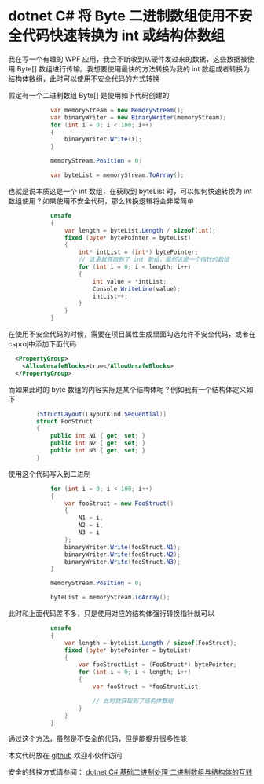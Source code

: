 # dotnet C# 将 Byte 二进制数组使用不安全代码快速转换为 int 或结构体数组

我在写一个有趣的 WPF 应用，我会不断收到从硬件发过来的数据，这些数据被使用 Byte[] 数组进行传输。我想要使用最快的方法转换为我的 int 数组或者转换为结构体数组，此时可以使用不安全代码的方式转换

<!--more-->
<!-- CreateTime:2021/1/26 19:52:43 -->

<!-- 发布 -->

假定有一个二进制数组 Byte[] 是使用如下代码创建的

```csharp
            var memoryStream = new MemoryStream();
            var binaryWriter = new BinaryWriter(memoryStream);
            for (int i = 0; i < 100; i++)
            {
                binaryWriter.Write(i);
            }

            memoryStream.Position = 0;

            var byteList = memoryStream.ToArray();
```

也就是说本质这是一个 int 数组，在获取到 byteList 时，可以如何快速转换为 int 数组使用？如果使用不安全代码，那么转换逻辑将会非常简单

```csharp
            unsafe
            {
                var length = byteList.Length / sizeof(int);
                fixed (byte* bytePointer = byteList)
                {
                    int* intList = (int*) bytePointer;
                    // 这里就获取到了 int 数组，虽然这是一个指针的数组
                    for (int i = 0; i < length; i++)
                    {
                        int value = *intList;
                        Console.WriteLine(value);
                        intList++;
                    }
                }
            }
```

在使用不安全代码的时候，需要在项目属性生成里面勾选允许不安全代码，或者在csproj中添加下面代码

```xml
  <PropertyGroup>
    <AllowUnsafeBlocks>true</AllowUnsafeBlocks>
  </PropertyGroup>
```

而如果此时的 byte 数组的内容实际是某个结构体呢？例如我有一个结构体定义如下

```csharp
        [StructLayout(LayoutKind.Sequential)]
        struct FooStruct
        {
            public int N1 { get; set; }
            public int N2 { get; set; }
            public int N3 { get; set; }
        }
```

使用这个代码写入到二进制

```csharp
            for (int i = 0; i < 100; i++)
            {
                var fooStruct = new FooStruct()
                {
                    N1 = i,
                    N2 = i,
                    N3 = i
                };
                binaryWriter.Write(fooStruct.N1);
                binaryWriter.Write(fooStruct.N2);
                binaryWriter.Write(fooStruct.N3);
            }

            memoryStream.Position = 0;

            byteList = memoryStream.ToArray();
```

此时和上面代码差不多，只是使用对应的结构体强行转换指针就可以

```csharp
            unsafe
            {
                var length = byteList.Length / sizeof(FooStruct);
                fixed (byte* bytePointer = byteList)
                {
                    var fooStructList = (FooStruct*) bytePointer;
                    for (int i = 0; i < length; i++)
                    {
                        var fooStruct = *fooStructList;

                        // 此时就获取到了结构体数组
                    }
                }
            }
```

通过这个方法，虽然是不安全的代码，但是能提升很多性能

本文代码放在 [github](https://github.com/lindexi/lindexi_gd/tree/f897f444/LawdalenaLifearjanugear ) 欢迎小伙伴访问

安全的转换方式请参阅： [dotnet C# 基础二进制处理 二进制数组与结构体的互转](https://blog.lindexi.com/post/dotnet-C-%E5%9F%BA%E7%A1%80%E4%BA%8C%E8%BF%9B%E5%88%B6%E5%A4%84%E7%90%86-%E4%BA%8C%E8%BF%9B%E5%88%B6%E6%95%B0%E7%BB%84%E4%B8%8E%E7%BB%93%E6%9E%84%E4%BD%93%E7%9A%84%E4%BA%92%E8%BD%AC.html )
